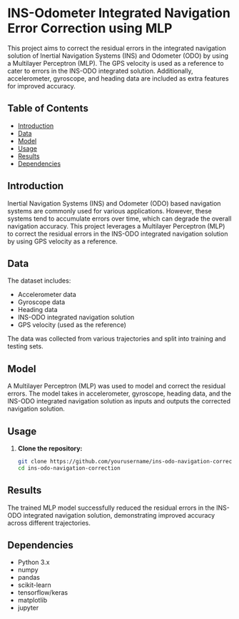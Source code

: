 # INS-Odometer Integrated Navigation Error Correction using MLP

This project aims to correct the residual errors in the integrated navigation solution of Inertial Navigation Systems (INS) and Odometer (ODO) by using a Multilayer Perceptron (MLP). The GPS velocity is used as a reference to cater to errors in the INS-ODO integrated solution. Additionally, accelerometer, gyroscope, and heading data are included as extra features for improved accuracy.

## Table of Contents

- [Introduction](#introduction)
- [Data](#data)
- [Model](#model)
- [Usage](#usage)
- [Results](#results)
- [Dependencies](#dependencies)

## Introduction

Inertial Navigation Systems (INS) and Odometer (ODO) based navigation systems are commonly used for various applications. However, these systems tend to accumulate errors over time, which can degrade the overall navigation accuracy. This project leverages a Multilayer Perceptron (MLP) to correct the residual errors in the INS-ODO integrated navigation solution by using GPS velocity as a reference.


## Data

The dataset includes:
- Accelerometer data
- Gyroscope data
- Heading data
- INS-ODO integrated navigation solution
- GPS velocity (used as the reference)

The data was collected from various trajectories and split into training and testing sets.

## Model

A Multilayer Perceptron (MLP) was used to model and correct the residual errors. The model takes in accelerometer, gyroscope, heading data, and the INS-ODO integrated navigation solution as inputs and outputs the corrected navigation solution.

## Usage

1. **Clone the repository:**
   ```bash
   git clone https://github.com/yourusername/ins-odo-navigation-correction.git
   cd ins-odo-navigation-correction

## Results

The trained MLP model successfully reduced the residual errors in the INS-ODO integrated navigation solution, demonstrating improved accuracy across different trajectories.

## Dependencies

- Python 3.x
- numpy
- pandas
- scikit-learn
- tensorflow/keras
- matplotlib
- jupyter

